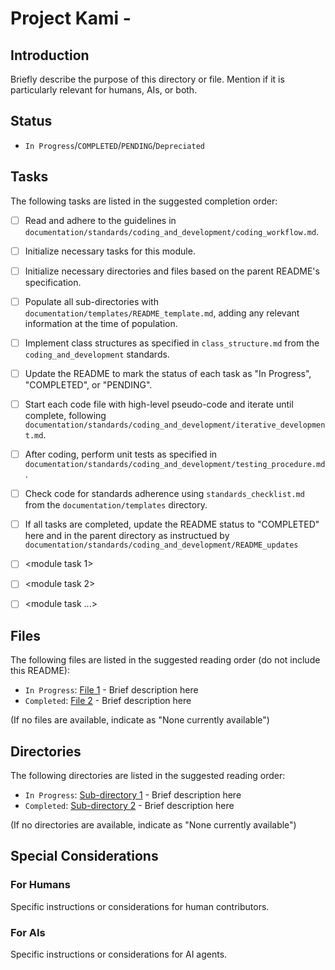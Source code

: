 # Project Kami - <Directory Title>

## Introduction
Briefly describe the purpose of this directory or file. Mention if it is particularly relevant for humans, AIs, or both.

## Status
- `In Progress`/`COMPLETED`/`PENDING`/`Depreciated`


## Tasks
The following tasks are listed in the suggested completion order:
- [ ] Read and adhere to the guidelines in `documentation/standards/coding_and_development/coding_workflow.md`.
- [ ] Initialize necessary tasks for this module.
- [ ] Initialize necessary directories and files based on the parent README's specification.
- [ ] Populate all sub-directories with `documentation/templates/README_template.md`, adding any relevant information at the time of population.
- [ ] Implement class structures as specified in `class_structure.md` from the `coding_and_development` standards.
- [ ] Update the README to mark the status of each task as "In Progress", "COMPLETED", or "PENDING".
- [ ] Start each code file with high-level pseudo-code and iterate until complete, following `documentation/standards/coding_and_development/iterative_development.md`.
- [ ] After coding, perform unit tests as specified in `documentation/standards/coding_and_development/testing_procedure.md`.
- [ ] Check code for standards adherence using `standards_checklist.md` from the `documentation/templates` directory.
- [ ] If all tasks are completed, update the README status to "COMPLETED" here and in the parent directory as instructued by `documentation/standards/coding_and_development/README_updates`

- [ ] <module task 1>
- [ ] <module task 2>
- [ ] <module task ...>

## Files
The following files are listed in the suggested reading order (do not include this README):
- `In Progress`: [File 1](./path/to/file-1) - Brief description here
- `Completed`: [File 2](./path/to/file-2) - Brief description here

(If no files are available, indicate as "None currently available")

## Directories
The following directories are listed in the suggested reading order:
- `In Progress`: [Sub-directory 1](./path/to/subdir-1) - Brief description here
- `Completed`: [Sub-directory 2](./path/to/subdir-2) - Brief description here

(If no directories are available, indicate as "None currently available")

## Special Considerations
### For Humans
Specific instructions or considerations for human contributors.

### For AIs
Specific instructions or considerations for AI agents.
